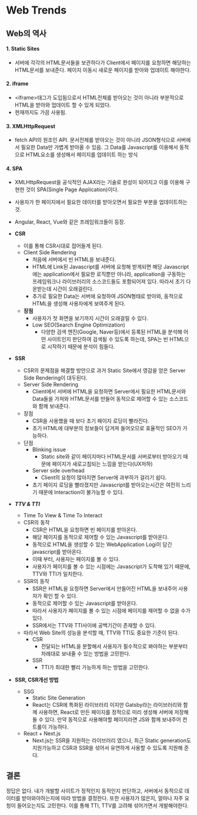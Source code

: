# Web Trends

## Web의 역사

#### 1. Static Sites

- 서버에 각각의 HTML문서들을 보관하다가 Client에서 페이지를 요청하면 해당하는 HTML문서를 보내준다. 페이지 이동시 새로운 페이지를 받아와 업데이트 해야한다.

#### 2. iframe

- \<iframe\>태그가 도입됨으로서 HTML전체를 받아오는 것이 아니라 부분적으로 HTML을 받아와 업데이트 할 수 있게 되었다.
- 현재까지도 가끔 사용됨.

#### 3. XMLHttpRequest

- fetch API의 원조인 API. 문서전체를 받아오는 것이 아니라 JSON형식으로 서버에서 필요한 Data만 가볍게 받아올 수 있음. 그 Data를 Javascript를 이용해서 동적으로 HTML요소를 생성해서 페이지를 업데이트 하는 방식

#### 4. SPA

- XMLHttpRequest을 공식적인 AJAX라는 기술로 완성이 되어지고 이를 이용해 구현한 것이 SPA(Single Page Application)이다.
- 사용자가 한 페이지에서 필요한 데이터를 받아오면서 필요한 부분을 업데이트하는 것.
- Angular, React, Vue와 같은 프레임워크들이 등장.

- **CSR**
  - 이를 통해 CSR시대로 접어들게 된다.
  - Client Side Rendering
    - 처음에 서버에서 빈 HTML을 보내준다.
    -  HTML에 Link된 Javascript를 서버에 요청해 받게되면 해당 Javascript에는 application에서 필요한 로직뿐만 아니라, application을 구동하는 프레임워크나 라이브러리의 소스코드들도 포함되어져 있다. 따라서 초기 다운받는데 시간이 오래걸린다.
    - 추가로 필요한 Data는 서버에 요청하여 JSON형태로 받아와, 동적으로 HTML을 생성해 사용자에게 보여주게 된다.
  - **장점**
    - 사용자가 첫 화면을 보기까지 시간이 오래걸릴 수 있다.
    - Low SEO(Search Engine Optimization)
      - 다양한 검색 엔진(Google, Naver등)에서 등록된 HTML을 분석해 어떤 사이트인지 판단하여 검색될 수 있도록 하는데, SPA는 빈 HTML으로 시작하기 때문에 분석이 힘들다.
- **SSR**
  - CSR의 문제점을 해결할 방안으로 과거 Static Site에서 영감을 얻은 Server Side Rendering이 대두된다.
  - Server Side Rendering
    - Client에서 서버에 HTML을 요청하면 Server에서 필요한 HTML문서와 Data들을 가져와 HTML문서를 만들어 동적으로 제어할 수 있는 소스코드와 함께 보내준다.
  - 장점
    - CSR을 사용했을 때 보다 초기 페이지 로딩이 빨라진다.
    - 초기 HTML에 대부분의 정보들이 담겨져 들어오므로 효율적인 SEO가 가능하다.
  - 단점
    - Blinking issue
      - Static site와 같이 페이지마다 HTML문서를 서버로부터 받아오기 때문에 페이지가 새로고침되는 느낌을 받는다(UX저하)
    - Server side overhead
      - Client의 요청이 많아지면 Server에 과부하가 걸리기 쉽다.
    - 초기 페이지 로딩을 빨라졌지만 Javascript를 받아오는시간은 여전히 느리기 때문에 Interaction이 불가능할 수 있다.

- ***TTV & TTI***
  - Time To View & Time To Interact
  - CSR의 동작
    - CSR은 HTML을 요청하면 빈 페이지를 받아온다.
    - 해당 페이지를 동적으로 제어할 수 있는 Javascript를 받아온다.
    - 동적으로 HTML을 생성할 수 있는 WebApplication Logi이 담긴 javascript를 받아온다.
    - 이때 부터, 사용자는 페이지를 볼 수 있다.
    - 사용자가 페이지를 볼 수 있는 시점에는 Javascript가 도착해 있기 때문에, TTV와 TTI가 일치한다.
  - SSR의 동작
    - SSR은 HTML을 요청하면 Server에서 만들어진 HTML을 보내주어 사용자가 확인 할 수 있다.
    - 동적으로 제어할 수 있는 Javascript를 받아온다.
    - 따라서 사용자가 페이지를 볼 수 있는 시점에 페이지를 제어할 수 없을 수가 있다.
    - SSR에서는 TTV와 TTI사이에 공백기간이 존재할 수 있다.
  - 따라서 Web Site의 성능을 분석할 때, TTV와 TTI도 중요한 기준이 된다.
    - CSR
      - 전달되는 HTML을 분할해서 사용자가 필수적으로 봐야하는 부분부터 차례대로 보내줄 수 있는 방법을 고민한다.
    - SSR
      - TTI가 최대한 빨리 가능하게 하는 방법을 고민한다.
- **SSR, CSR개선 방법**
  - SSG
    - Static Site Generation
    - React는 CSR에 특화된 라이브러리 이지만 Gatsby라는 라이브러리와 함께 사용하면, React로 만든 페이지를 정적으로 미리 생성해 서버에 저장해 둘 수 있다. 만약 동적으로 사용해야할 페이지라면 JS와 함께 보내주어 컨트롤이 가능하다.
  - React + Next.js
    - Next.js는 SSR을 지원하는 라이브러리 였으나, 최근 Static generation도 지원가능하고 CSR과 SSR을 섞어서 유연하게 사용할 수 있도록 지원해 준다.

## 결론

정답은 없다. 내가 개발할 사이트가 정적인지 동적인지 판단하고, 서버에서 동적으로 데이터를 받아와야하는지에 따라 방법을 결정한다. 또한  사용자가 많은지, 얼마나 자주 요청이 들어오는지도 고민한다. 이를 통해 TTI, TTV를 고려해 섞어가면서 개발해야한다.









